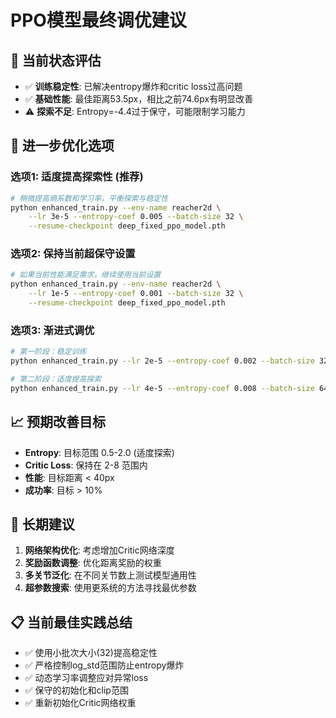 # PPO模型最终调优建议

## 🎯 当前状态评估
- ✅ **训练稳定性**: 已解决entropy爆炸和critic loss过高问题
- ✅ **基础性能**: 最佳距离53.5px，相比之前74.6px有明显改善
- ⚠️ **探索不足**: Entropy=-4.4过于保守，可能限制学习能力

## 🔧 进一步优化选项

### 选项1: 适度提高探索性 (推荐)
```bash
# 稍微提高熵系数和学习率，平衡探索与稳定性
python enhanced_train.py --env-name reacher2d \
    --lr 3e-5 --entropy-coef 0.005 --batch-size 32 \
    --resume-checkpoint deep_fixed_ppo_model.pth
```

### 选项2: 保持当前超保守设置
```bash
# 如果当前性能满足需求，继续使用当前设置
python enhanced_train.py --env-name reacher2d \
    --lr 1e-5 --entropy-coef 0.001 --batch-size 32 \
    --resume-checkpoint deep_fixed_ppo_model.pth
```

### 选项3: 渐进式调优
```bash
# 第一阶段：稳定训练
python enhanced_train.py --lr 2e-5 --entropy-coef 0.002 --batch-size 32

# 第二阶段：适度提高探索
python enhanced_train.py --lr 4e-5 --entropy-coef 0.008 --batch-size 64
```

## 📈 预期改善目标
- **Entropy**: 目标范围 0.5-2.0 (适度探索)
- **Critic Loss**: 保持在 2-8 范围内
- **性能**: 目标距离 < 40px
- **成功率**: 目标 > 10%

## 🚀 长期建议
1. **网络架构优化**: 考虑增加Critic网络深度
2. **奖励函数调整**: 优化距离奖励的权重
3. **多关节泛化**: 在不同关节数上测试模型通用性
4. **超参数搜索**: 使用更系统的方法寻找最优参数

## 📋 当前最佳实践总结
- ✅ 使用小批次大小(32)提高稳定性
- ✅ 严格控制log_std范围防止entropy爆炸  
- ✅ 动态学习率调整应对异常loss
- ✅ 保守的初始化和clip范围
- ✅ 重新初始化Critic网络权重







